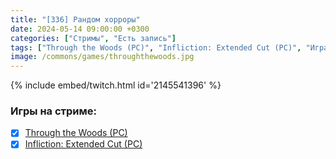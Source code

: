 ```yaml
---
title: "[336] Рандом хорроры"
date: 2024-05-14 09:00:00 +0300
categories: ["Стримы", "Есть запись"]
tags: ["Through the Woods (PC)", "Infliction: Extended Cut (PC)", "Игра пройдена"]
image: /commons/games/throughthewoods.jpg
---
```


{% include embed/twitch.html id='2145541396' %}

### Игры на стриме:
+ [x] [Through the Woods (PC)](/tags/through-the-woods-pc)
+ [x] [Infliction: Extended Cut (PC)](/tags/infliction-extended-cut-pc)
